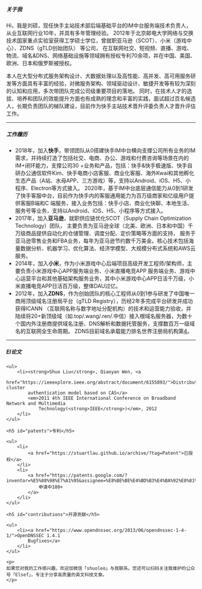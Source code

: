 <div class="zh post-container">
    <h5>关于我</h5>
    <p>
       Hi，我是刘硕，现任快手主站技术部后端基础平台的IM中台服务端技术负责人，从业互联网行业10年，并具有多年管理经验。
       2012年于北京邮电大学网络与交换技术国家重点实验室获得工学硕士学位，曾就职亚马逊（SCOT）、小米（游戏中心）、ZDNS（gTLD创始团队） 等公司，
       在互联网社交、短视频、直播、游戏、物流、域名&DNS、网络基础设施等领域拥有授权专利70余项，并在中国、美国、欧洲、日本和俄罗斯被授权。
    </p>
    <p>
     本人在大型分布式服务架构设计、大数据处理以及高性能、高并发、高可用服务研发等方面具有丰富的经验，对微服务架构、领域驱动设计、敏捷开发等有较为深刻的认知和应用，多次带团队完成公司级重要项目的落地。
     同时，在技术人才的选拔、培养和团队的效能提升方面也有成熟的理念和丰富的实践，面试超过百名候选人，长期负责团队的梯队建设，目前作为快手主站技术晋升评委负责人才晋升评估工作。
    </p>
    <hr>
    <h5>工作履历</h5>
    <ul>
        <li>
        2018年，加入<strong>快手</strong>，带领团队从0搭建快手IM中台横向支撑公司所有业务的IM需求，并持续打造了包括社交、电商、办公、游戏和付费咨询等场景在内的IM+闭环能力，支撑公司30
        +业务和产品，包括：快手&快手极速版、快手自研办公通信软件Kim、快手电商小店客服、商业化客服、海外Kwai和其他孵化生态产品（A站、水母APP、三方游戏）等，支持以Android、iOS、H5、小程序、Electron等方式接入。
        2020年，基于IM中台底层通信能力从0到1研发了快手客服中台，目前作为快手内的客服通用能力为百万级商家和亿级用户提供客服B端和C
        端服务，接入业务包括：快手小店、商业化快聊、本地生活、服务号等业务，支持以Android、iOS、H5、小程序等方式接入。
        </li>
        <li>
        2017年，加入<strong>亚马逊</strong>，就职供应链优化SCOT（Supply Chain Optimization Technology）团队，
        主要负责为亚马逊全球（北美、欧洲、日本和中国）千万级商品提供自动化的仓储管理、调度分配、定价策略等方面的支持，
        服务于亚马逊零售业务和FBA业务，每年为亚马逊节约数千万美金。核心技术包括海量数据分析、机器学习、优化算法、经济学模型、大规模分布式系统和AWS云服务。
        </li>
        <li>
        2014年，加入<strong>小米</strong>，作为小米游戏中心后端项目高级开发工程师/架构师，主要负责小米游戏中心APP服务端业务、小米直播电竞APP
        服务端业务、游戏中心运营平台和其他基础架构服务业务，其中小米游戏中心APP日活千万级，小米直播电竞APP日活百万级，整体DAU过亿。
        </li>
        <li>
        2012年，加入<strong>ZDNS</strong>，作为创始团队的核心工程师从0到1参与研发了中国唯一商用顶级域名注册局平台（gTLD Registry），历经2年多完成平台研发并成功获得ICANN
        （互联网名称与数字地址分配机构）的技术和运营能力验收，并陆续将20+新顶级域（如.top/.wang/.ren/.中信）接入根域名服务器，为数十个国内外注册商提供域名注册、DNS解析和数据托管服务，支撑数百万一级域名的互联网全生命周期。
        ZDNS目前域名承载能力排名世界注册局机构第<a href="https://ntldstats.com/backend">4</a>。
        </li>
    </ul>
    <hr>
    <h5 id="conferences">EI论文</h5>

    <ul>
        <li><strong>Shuo Liu</strong>, Qiaoyan Wen, <a
                href="https://ieeexplore.ieee.org/abstract/document/6155893/">Distributed cluster
            authentication model based on CAS</a>
            <em>2011 4th IEEE International Conference on Broadband Network and Multimedia
                Technology(<strong>IEEE</strong>)</em>, 2012
        </li>
    </ul>

    <h5 id="patents">专利</h5>

    <ul>
        <li>
            <a href="https://stuartlau.github.io/archive/?tag=Patent">已授权</a>
        </li>
        <li>
            <a href="https://patents.google.com/?inventor=%E5%88%98%E7%A1%95&assignee=%E8%BE%BE%E4%BD%B3%E4%BA%92%E8%81%94,%E5%8C%97%E4%BA%AC%E5%B0%8F%E7%B1%B3%E7%A7%BB%E5%8A%A8%E8%BD%AF%E4%BB%B6%E6%9C%89%E9%99%90%E5%85%AC%E5%8F%B8&type=PATENT&num=100&sort=new">
                申请中180+
            </a>
        </li>
    </ul>

    <h5 id="contributions">开源贡献</h5>

    <ul>
        <li><a href="https://www.opendnssec.org/2013/06/opendnssec-1-4-1/">OpenDNSSEC 1.4.1
            Bugfixes</a>
        </li>
    </ul>
        
    <p>
    如果您对我的工作感兴趣，欢迎加微信「shuoleo」与我联系。您还可以扫码关注我维护的公众号「Elsef」，专注于分享高质量的英文科技文章。
    </p>
</div>